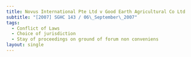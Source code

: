 ```yaml
---
title: Novus International Pte Ltd v Good Earth Agricultural Co Ltd
subtitle: "[2007] SGHC 143 / 06\_September\_2007"
tags:
  - Conflict of Laws
  - Choice of jurisdiction
  - Stay of proceedings on ground of forum non conveniens
layout: single
---
```


